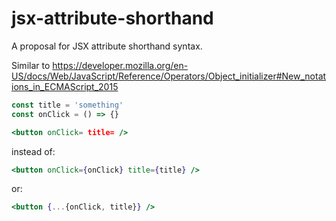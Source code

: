 # jsx-attribute-shorthand
A proposal for JSX attribute shorthand syntax.

Similar to https://developer.mozilla.org/en-US/docs/Web/JavaScript/Reference/Operators/Object_initializer#New_notations_in_ECMAScript_2015

```jsx
const title = 'something'
const onClick = () => {}

<button onClick= title= />
```
instead of:
```jsx
<button onClick={onClick} title={title} />
```
or:
```jsx
<button {...{onClick, title}} />
```
